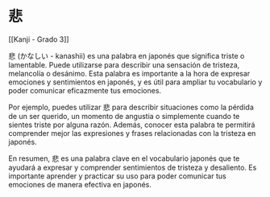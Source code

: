 # 悲

[[Kanji - Grado 3]]

悲 (かなしい - kanashii) es una palabra en japonés que significa triste o lamentable. Puede utilizarse para describir una sensación de tristeza, melancolía o desánimo. Esta palabra es importante a la hora de expresar emociones y sentimientos en japonés, y es útil para ampliar tu vocabulario y poder comunicar eficazmente tus emociones.

Por ejemplo, puedes utilizar 悲 para describir situaciones como la pérdida de un ser querido, un momento de angustia o simplemente cuando te sientes triste por alguna razón. Además, conocer esta palabra te permitirá comprender mejor las expresiones y frases relacionadas con la tristeza en japonés.

En resumen, 悲 es una palabra clave en el vocabulario japonés que te ayudará a expresar y comprender sentimientos de tristeza y desaliento. Es importante aprender y practicar su uso para poder comunicar tus emociones de manera efectiva en japonés.
